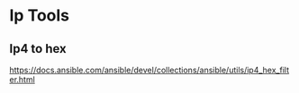 # Ip Tools

## Ip4 to hex
<https://docs.ansible.com/ansible/devel/collections/ansible/utils/ip4_hex_filter.html>

